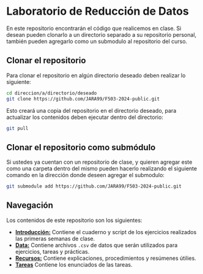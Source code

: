 # Laboratorio de Reducción de Datos

En este repositorio encontrarán el código que realicemos en clase. Si desean pueden clonarlo a un directorio separado a su repositorio personal, también pueden agregarlo como un submodulo al repositorio del curso.

## Clonar el repositorio

Para clonar el repositorio en algún directorio deseado deben realizar lo siguiente:

```bash
cd direccion/a/directorio/deseado
git clone https://github.com/JARA99/F503-2024-public.git
```
Esto creará una copia del repositorio en el directorio deseado, para actualizar los contenidos deben ejecutar dentro del directorio:

```bash
git pull
```

## Clonar el repositorio como submódulo

Si ustedes ya cuentan con un repositorio de clase, y quieren agregar este como una carpeta dentro del mismo pueden hacerlo realizando el siguiente comando en la dirección donde deseen agregar el submodulo:

```bash
git submodule add https://github.com/JARA99/F503-2024-public.git
```
## Navegación

Los contenidos de este repositorio son los siguientes:

* [**Introducción:**](Introduccion) Contiene el cuaderno y script de los ejercicios realizados las primeras semanas de clase.
* [**Data:**](data) Contiene archivos `.csv` de datos que serán utilizados para ejercicios, tareas y prácticas.
* [**Recursos:**](resources) Contiene explicaciones, procedimientos y resúmenes útilies.
* [**Tareas**](tareas) Contiene los enunciados de las tareas.


